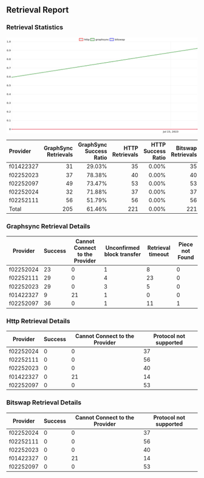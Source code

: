 ## Retrieval Report
### Retrieval Statistics
<img src="https://raw.githubusercontent.com/data-preservation-programs/filplus-checker-assets/main/filecoin-project/filecoin-plus-large-datasets/issues/2019/1690169394284.png"/>

| Provider  | GraphSync Retrievals | GraphSync Success Ratio | HTTP Retrievals | HTTP Success Ratio | Bitswap Retrievals | Bitswap Success Ratio |
| :-------- | -------------------: | ----------------------: | --------------: | -----------------: | -----------------: | --------------------: |
| f01422327 |                   31 |                  29.03% |              35 |              0.00% |                 35 |                 0.00% |
| f02252023 |                   37 |                  78.38% |              40 |              0.00% |                 40 |                 0.00% |
| f02252097 |                   49 |                  73.47% |              53 |              0.00% |                 53 |                 0.00% |
| f02252024 |                   32 |                  71.88% |              37 |              0.00% |                 37 |                 0.00% |
| f02252111 |                   56 |                  51.79% |              56 |              0.00% |                 56 |                 0.00% |
| Total     |                  205 |                  61.46% |             221 |              0.00% |                221 |                 0.00% |

### Graphsync Retrieval Details
| Provider  | Success | Cannot Connect to the Provider | Unconfirmed block transfer | Retrieval timeout | Piece not Found |
| --------- | ------- | ------------------------------ | -------------------------- | ----------------- | --------------- |
| f02252024 | 23      | 0                              | 1                          | 8                 | 0               |
| f02252111 | 29      | 0                              | 4                          | 23                | 0               |
| f02252023 | 29      | 0                              | 3                          | 5                 | 0               |
| f01422327 | 9       | 21                             | 1                          | 0                 | 0               |
| f02252097 | 36      | 0                              | 1                          | 11                | 1               |

### Http Retrieval Details
| Provider  | Success | Cannot Connect to the Provider | Protocol not supported |
| --------- | ------- | ------------------------------ | ---------------------- |
| f02252024 | 0       | 0                              | 37                     |
| f02252111 | 0       | 0                              | 56                     |
| f02252023 | 0       | 0                              | 40                     |
| f01422327 | 0       | 21                             | 14                     |
| f02252097 | 0       | 0                              | 53                     |

### Bitswap Retrieval Details
| Provider  | Success | Cannot Connect to the Provider | Protocol not supported |
| --------- | ------- | ------------------------------ | ---------------------- |
| f02252024 | 0       | 0                              | 37                     |
| f02252111 | 0       | 0                              | 56                     |
| f02252023 | 0       | 0                              | 40                     |
| f01422327 | 0       | 21                             | 14                     |
| f02252097 | 0       | 0                              | 53                     |
